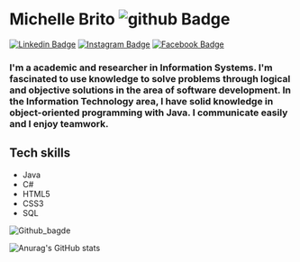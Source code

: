 # Michelle Brito ![github Badge](https://img.shields.io/github/followers/michellebritoo?style=social)

[![Linkedin Badge](https://img.shields.io/badge/-LinkedIn-blue?style=flat-square&logo=Linkedin&logoColor=white&link=https://www.linkedin.com/in/michellebrito01/)](https://www.linkedin.com/in/michellebrito01/)  [![Instagram Badge](https://img.shields.io/badge/instagram-%23E4405F.svg?&style=flat-square&logo=instagram&logoColor=white)](https://www.instagram.com/michebritoo/)  [![Facebook Badge](	https://img.shields.io/badge/facebook-%231877F2.svg?&style=flat-square&logo=facebook&logoColor=white)](https://www.facebook.com/michellecunhask8/)

### I'm a academic and researcher in Information Systems. I'm fascinated to use knowledge to solve problems through logical and objective solutions in the area of software development. In the Information Technology area, I have solid knowledge in object-oriented programming with Java. I communicate easily and I enjoy teamwork.

## Tech skills

- Java
- C#
- HTML5
- CSS3
- SQL

![Github_bagde](https://github-readme-stats.anuraghazra1.vercel.app/api/top-langs/?username=michellebritoo&layout=compact&theme=synthwave)


![Anurag's GitHub stats](https://github-readme-stats.vercel.app/api?username=michellebritoo&show_icons=true&theme=synthwave)
